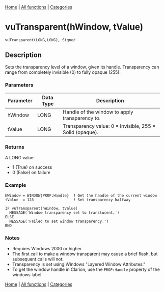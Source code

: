 [Home](../index.md) | [All functions](index.md) | [Categories](../categories/index.md)

# vuTransparent(hWindow, tValue)

```Prototype
vuTransparent(LONG,LONG), Signed
```


## Description
Sets the transparency level of a window, given its handle. Transparency can range from completely invisible (0) to fully opaque (255).

### Parameters

| Parameter | Data Type | Description                                                                 |
|-----------|-----------|-----------------------------------------------------------------------------|
| hWindow   | LONG      | Handle of the window to apply transparency to.                              |
| tValue    | LONG      | Transparency value: 0 = Invisible, 255 = Solid (opaque).                    |

### Returns
A LONG value:  
- 1 (True) on success  
- 0 (False) on failure  

### Example

```Clarion
hWindow = WINDOW{PROP:Handle}  ! Get the handle of the current window
tValue  = 128                  ! Set transparency halfway

IF vuTransparent(hWindow, tValue)
  MESSAGE('Window transparency set to translucent.')
ELSE
  MESSAGE('Failed to set window transparency.')
END
```

### Notes
- Requires Windows 2000 or higher.  
- The first call to make a window transparent may cause a brief flash, but subsequent calls will not.  
- Transparency is set using Windows "Layered Window Attributes."  
- To get the window handle in Clarion, use the `PROP:Handle` property of the windows label.

[Home](../index.md) | [All functions](index.md) | [Categories](../categories/index.md)
